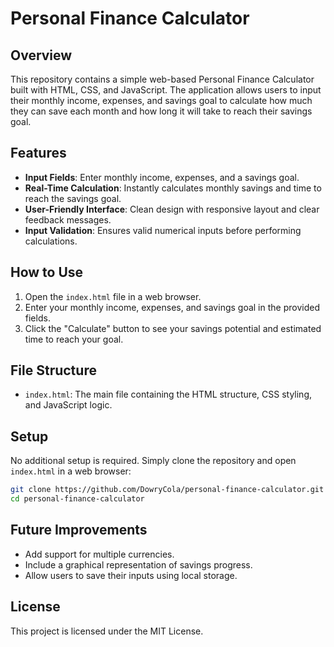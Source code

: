 # Personal Finance Calculator

## Overview
This repository contains a simple web-based Personal Finance Calculator built with HTML, CSS, and JavaScript. The application allows users to input their monthly income, expenses, and savings goal to calculate how much they can save each month and how long it will take to reach their savings goal.

## Features
- **Input Fields**: Enter monthly income, expenses, and a savings goal.
- **Real-Time Calculation**: Instantly calculates monthly savings and time to reach the savings goal.
- **User-Friendly Interface**: Clean design with responsive layout and clear feedback messages.
- **Input Validation**: Ensures valid numerical inputs before performing calculations.

## How to Use
1. Open the `index.html` file in a web browser.
2. Enter your monthly income, expenses, and savings goal in the provided fields.
3. Click the "Calculate" button to see your savings potential and estimated time to reach your goal.

## File Structure
- `index.html`: The main file containing the HTML structure, CSS styling, and JavaScript logic.

## Setup
No additional setup is required. Simply clone the repository and open `index.html` in a web browser:
```bash
git clone https://github.com/DowryCola/personal-finance-calculator.git
cd personal-finance-calculator
```

## Future Improvements
- Add support for multiple currencies.
- Include a graphical representation of savings progress.
- Allow users to save their inputs using local storage.

## License
This project is licensed under the MIT License.
